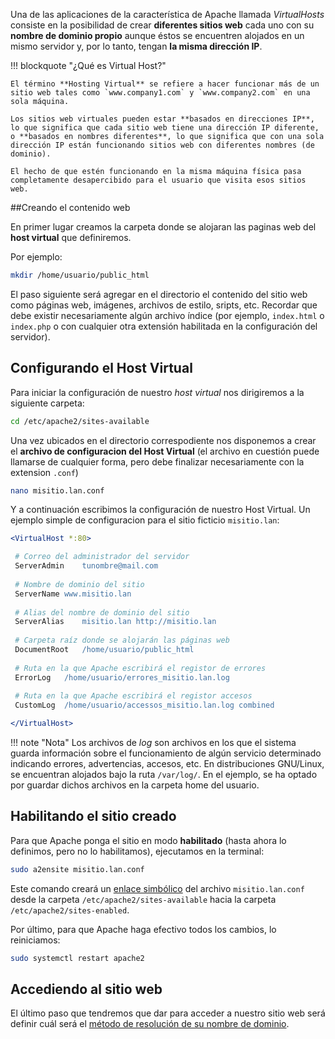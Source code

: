 Una de las aplicaciones de la característica de Apache llamada _VirtualHosts_ consiste en la posibilidad de crear **diferentes sitios web** cada uno con su **nombre de dominio propio** aunque éstos se encuentren alojados en un mismo servidor y, por lo tanto, tengan **la misma dirección IP**. 

!!! blockquote "¿Qué es Virtual Host?"

	El término **Hosting Virtual** se refiere a hacer funcionar más de un sitio web tales como `www.company1.com` y `www.company2.com` en una sola máquina. 

	Los sitios web virtuales pueden estar **basados en direcciones IP**, lo que significa que cada sitio web tiene una dirección IP diferente, o **basados en nombres diferentes**, lo que significa que con una sola dirección IP están funcionando sitios web con diferentes nombres (de dominio). 

	El hecho de que estén funcionando en la misma máquina física pasa completamente desapercibido para el usuario que visita esos sitios web.


##Creando el contenido web

En primer lugar creamos la carpeta donde se alojaran las paginas web del **host virtual** que definiremos. 

Por ejemplo:

```bash
mkdir /home/usuario/public_html
```

El paso siguiente será agregar en el directorio el contenido del sitio web como páginas web, imágenes, archivos de estilo, sripts, etc. Recordar que debe existir necesariamente algún archivo índice (por ejemplo, `index.html` o `index.php` o con cualquier otra extensión habilitada en la configuración del servidor). 


## Configurando el Host Virtual

Para iniciar la configuración de nuestro _host virtual_ nos dirigiremos a la siguiente carpeta: 

```bash
cd /etc/apache2/sites-available
```

Una vez ubicados en el directorio correspodiente nos disponemos a crear el **archivo de configuracion del Host Virtual** (el archivo en cuestión puede llamarse de cualquier forma, pero debe finalizar necesariamente con la extension `.conf`)

```bash
nano misitio.lan.conf
```

Y a continuación escribimos la configuración de nuestro Host Virtual. Un ejemplo simple de configuracion para el sitio ficticio `misitio.lan`:


```apache
<VirtualHost *:80>

 # Correo del administrador del servidor
 ServerAdmin	tunombre@mail.com
 
 # Nombre de dominio del sitio
 ServerName	www.misitio.lan
 
 # Alias del nombre de dominio del sitio
 ServerAlias	misitio.lan http://misitio.lan
 
 # Carpeta raíz donde se alojarán las páginas web 
 DocumentRoot	/home/usuario/public_html	
 
 # Ruta en la que Apache escribirá el registor de errores
 ErrorLog	/home/usuario/errores_misitio.lan.log
 
 # Ruta en la que Apache escribirá el registor accesos
 CustomLog	/home/usuario/accessos_misitio.lan.log combined

</VirtualHost>

```

!!! note "Nota"
	Los archivos de _log_ son archivos en los que el sistema guarda información sobre el funcionamiento de algún servicio determinado indicando errores, advertencias, accesos, etc. En distribuciones GNU/Linux, se encuentran alojados bajo la ruta `/var/log/`. En el ejemplo, se ha optado por guardar dichos archivos en la carpeta home del usuario. 

## Habilitando el sitio creado

Para que Apache ponga el sitio en modo **habilitado** (hasta ahora lo definimos, pero no lo habilitamos), ejecutamos en la terminal:

```bash
sudo a2ensite misitio.lan.conf
```

Este comando creará un [enlace simbólico](https:_es.wikipedia.org/wiki/Enlace_simb%C3%B3lico) del archivo `misitio.lan.conf` desde la carpeta `/etc/apache2/sites-available` hacia la carpeta `/etc/apache2/sites-enabled`. 

Por último, para que Apache haga efectivo todos los cambios, lo reiniciamos: 

```bash
sudo systemctl restart apache2
```

## Accediendo al sitio web
El último paso que tendremos que dar para acceder a nuestro sitio web será definir cuál será el [método de resolución de su nombre de dominio](../dns/archivoHosts.md). 
 
